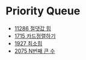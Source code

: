# Priority Queue

- [11286 절댓값 힙](./11286.cpp)
- [1715 카드정렬하기](./1715.cpp)
- [1927 최소힙](./1927.cpp)
- [2075 N번째 큰 수](./2075.cpp)